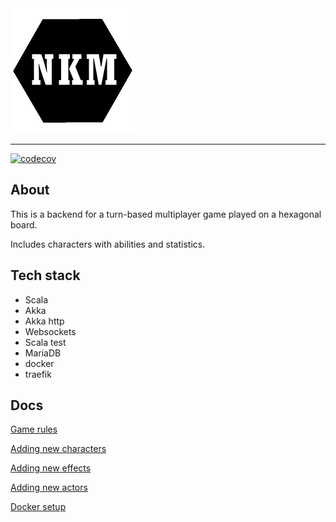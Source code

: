<img src=".\docs\img\NKM.png" alt="NKM" width="200"/>

---

[![codecov](https://codecov.io/gh/nkm-game/nkm-server/graph/badge.svg?token=3BK0XQ2MZ3)](https://codecov.io/gh/nkm-game/nkm-server)
## About
This is a backend for a turn-based multiplayer game played on a hexagonal board.

Includes characters with abilities and statistics.

## Tech stack
- Scala
- Akka
- Akka http
- Websockets
- Scala test
- MariaDB
- docker
- traefik

## Docs

[Game rules](docs/game-rules.md)

[Adding new characters](docs/backend_development/adding-new-characters.md)

[Adding new effects](docs/backend_development/adding-new-effects.md)

[Adding new actors](docs/backend_development/adding-new-actors.md)

[Docker setup](docs/backend_development/docker.md)
